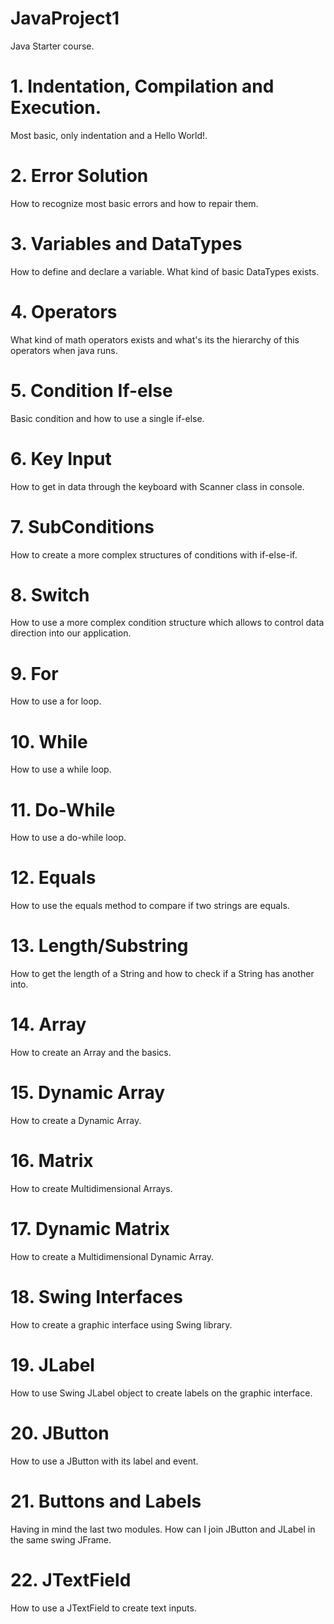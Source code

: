 # JavaProject1

Java Starter course.

# 1. Indentation, Compilation and Execution.

Most basic, only indentation and a Hello World!.

# 2. Error Solution

How to recognize most basic errors and how to repair them.

# 3. Variables and DataTypes

How to define and declare a variable. What kind of basic DataTypes exists.

# 4. Operators

What kind of math operators exists and what's its the hierarchy of this operators when java runs.

# 5. Condition If-else

Basic condition and how to use a single if-else.

# 6. Key Input

How to get in data through the keyboard with Scanner class in console.

# 7. SubConditions

How to create a more complex structures of conditions with if-else-if.

# 8. Switch

How to use a more complex condition structure which allows to control data direction into our application.

# 9. For

How to use a for loop.

# 10. While

How to use a while loop.

# 11. Do-While

How to use a do-while loop.

# 12. Equals

How to use the equals method to compare if two strings are equals.

# 13. Length/Substring

How to get the length of a String and how to check if a String has another into.

# 14. Array

How to create an Array and the basics.

# 15. Dynamic Array

How to create a Dynamic Array.

# 16. Matrix

How to create Multidimensional Arrays.

# 17. Dynamic Matrix

How to create a Multidimensional Dynamic Array.

# 18. Swing Interfaces

How to create a graphic interface using Swing library.

# 19. JLabel

How to use Swing JLabel object to create labels on the graphic interface.

# 20. JButton

How to use a JButton with its label and event.

# 21. Buttons and Labels

Having in mind the last two modules. How can I join JButton and JLabel in the same swing JFrame.

# 22. JTextField

How to use a JTextField to create text inputs.
